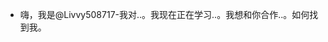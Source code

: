 - 嗨，我是@Livvy508717-我对..。我现在正在学习..。我想和你合作..。如何找到我。<!---Livvy508717/livvy508717是一个 something 特殊的 something 存储库，因为它的‘ README.md’(此文件)出现在您的 GitHub 配置文件中。您可以单击“预览”链接查看您的更改。--->

